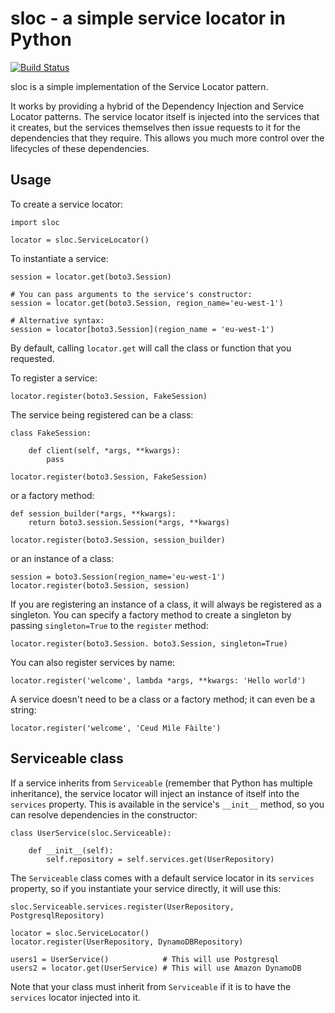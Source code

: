 sloc - a simple service locator in Python
=========================================

[![Build Status][shield-travis]][info-travis]

sloc is a simple implementation of the Service Locator pattern.

It works by providing a hybrid of the Dependency Injection and Service Locator
patterns. The service locator itself is injected into the services that it
creates, but the services themselves then issue requests to it for the
dependencies that they require. This allows you much more control over the
lifecycles of these dependencies.

Usage
-----

To create a service locator:

```
import sloc

locator = sloc.ServiceLocator()
```

To instantiate a service:

```
session = locator.get(boto3.Session)

# You can pass arguments to the service's constructor:
session = locator.get(boto3.Session, region_name='eu-west-1')

# Alternative syntax:
session = locator[boto3.Session](region_name = 'eu-west-1')
```

By default, calling `locator.get` will call the class or function that you
requested.

To register a service:

```
locator.register(boto3.Session, FakeSession)
```

The service being registered can be a class:

```
class FakeSession:

    def client(self, *args, **kwargs):
        pass

locator.register(boto3.Session, FakeSession)
```

or a factory method:

```
def session_builder(*args, **kwargs):
    return boto3.session.Session(*args, **kwargs)

locator.register(boto3.Session, session_builder)
```

or an instance of a class:

```
session = boto3.Session(region_name='eu-west-1')
locator.register(boto3.Session, session)
```

If you are registering an instance of a class, it will always be registered as
a singleton. You can specify a factory method to create a singleton by passing
`singleton=True` to the `register` method:

```
locator.register(boto3.Session. boto3.Session, singleton=True)
```

You can also register services by name:

```
locator.register('welcome', lambda *args, **kwargs: 'Hello world')
```

A service doesn't need to be a class or a factory method; it can even be a string:

```
locator.register('welcome', 'Ceud Mìle Fàilte')
```

Serviceable class
-----------------

If a service inherits from `Serviceable` (remember that Python has multiple
inheritance), the service locator will inject an instance of itself into the
`services` property. This is available in the service's `__init__` method, so
you can resolve dependencies in the constructor:

```
class UserService(sloc.Serviceable):

    def __init__(self):
        self.repository = self.services.get(UserRepository)
```

The `Serviceable` class comes with a default service locator in its `services`
property, so if you instantiate your service directly, it will use this:

```
sloc.Serviceable.services.register(UserRepository, PostgresqlRepository)

locator = sloc.ServiceLocator()
locator.register(UserRepository, DynamoDBRepository)

users1 = UserService()            # This will use Postgresql
users2 = locator.get(UserService) # This will use Amazon DynamoDB
```

Note that your class must inherit from `Serviceable` if it is to have the
`services` locator injected into it.

[info-travis]:   https://travis-ci.org/jammycakes/sloc
[shield-travis]: https://img.shields.io/travis/jammycakes/sloc.svg